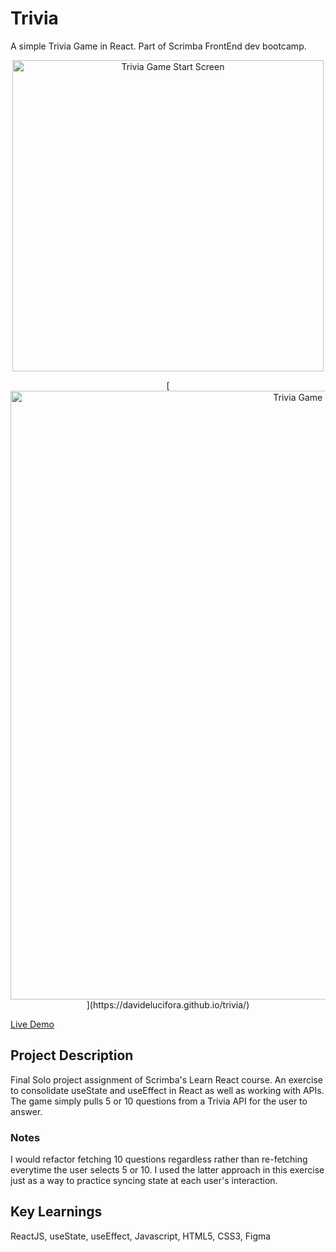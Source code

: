
# Trivia
A simple Trivia Game in React. Part of Scrimba FrontEnd dev bootcamp.

<p align="center">
<a href="https://davidelucifora.github.io/trivia/"><img width="498" align ="center" alt="Trivia Game Start Screen" src="https://user-images.githubusercontent.com/40455204/194646357-1d3abb22-5548-4db2-96eb-cbdb293782bd.png"></a>
</p>
<p align="center">
[<img width="974"  align ="center"  alt="Trivia Game Questions" src="https://user-images.githubusercontent.com/40455204/194646340-867d3867-eb3f-40a5-bfd4-5a927dbb2e1c.png">](https://davidelucifora.github.io/trivia/)
</p>

[Live Demo](https://davidelucifora.github.io/trivia/)


## Project Description

Final Solo project assignment of Scrimba's Learn React course. An exercise to consolidate useState and useEffect in React as well as working with APIs.
The game simply pulls 5 or 10 questions from a Trivia API for the user to answer.

### Notes

I would refactor fetching 10 questions regardless rather than re-fetching everytime the user selects 5 or 10. I used the latter approach in this exercise just as a way to practice syncing state at each user's interaction.

## Key Learnings
ReactJS, useState, useEffect, Javascript, HTML5, CSS3, Figma

